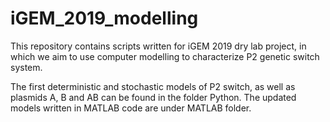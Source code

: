 # iGEM_2019_modelling

This repository contains scripts written for iGEM 2019 dry lab project, in which we aim to use computer modelling to characterize P2 genetic switch system.

The first deterministic and stochastic models of P2 switch, as well as plasmids A, B and AB can be found in the folder Python. The updated models written in MATLAB code are under MATLAB folder.
